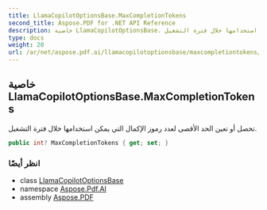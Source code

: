 ```yaml
---
title: LlamaCopilotOptionsBase.MaxCompletionTokens
second_title: Aspose.PDF for .NET API Reference
description: خاصية LlamaCopilotOptionsBase. تحصل أو تعين الحد الأقصى لعدد رموز الإكمال التي يمكن استخدامها خلال فترة التشغيل
type: docs
weight: 20
url: /ar/net/aspose.pdf.ai/llamacopilotoptionsbase/maxcompletiontokens/
---
```

## خاصية LlamaCopilotOptionsBase.MaxCompletionTokens

تحصل أو تعين الحد الأقصى لعدد رموز الإكمال التي يمكن استخدامها خلال فترة التشغيل.

```csharp
public int? MaxCompletionTokens { get; set; }
```

### انظر أيضًا

* class [LlamaCopilotOptionsBase](../)
* namespace [Aspose.Pdf.AI](../../../aspose.pdf.ai/)
* assembly [Aspose.PDF](../../../)